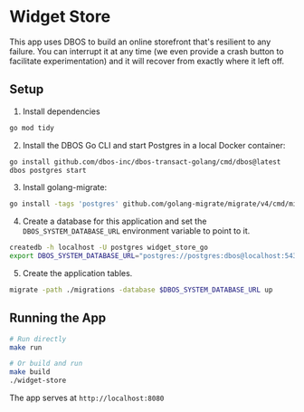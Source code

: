 # Widget Store

This app uses DBOS to build an online storefront that's resilient to any failure.
You can interrupt it at any time (we even provide a crash button to facilitate experimentation) and it will recover from exactly where it left off.

## Setup

1. Install dependencies
```bash
go mod tidy
```

2. Install the DBOS Go CLI and start Postgres in a local Docker container:

```bash
go install github.com/dbos-inc/dbos-transact-golang/cmd/dbos@latest
dbos postgres start
```

3. Install golang-migrate:
```bash
go install -tags 'postgres' github.com/golang-migrate/migrate/v4/cmd/migrate@latest
```

4. Create a database for this application and set the `DBOS_SYSTEM_DATABASE_URL` environment variable to point to it.
```bash
createdb -h localhost -U postgres widget_store_go
export DBOS_SYSTEM_DATABASE_URL="postgres://postgres:dbos@localhost:5432/widget_store_go"
```

5. Create the application tables.
```bash
migrate -path ./migrations -database $DBOS_SYSTEM_DATABASE_URL up
```

## Running the App

```bash
# Run directly
make run

# Or build and run
make build
./widget-store
```

The app serves at `http://localhost:8080`
